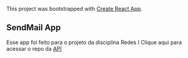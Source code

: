 This project was bootstrapped with [Create React App](https://github.com/facebook/create-react-app).

## SendMail App
Esse app foi feito para o projeto da disciplina Redes I
Clique aqui para acessar o repo da [API](bit.ly/redes-api)


